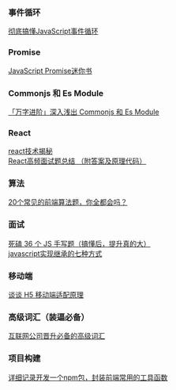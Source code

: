 ### 事件循环
[彻底搞懂JavaScript事件循环](https://juejin.cn/post/6992167223523541023)

### Promise
[JavaScript Promise迷你书](http://liubin.org/promises-book/)

### Commonjs 和 Es Module
[「万字进阶」深入浅出 Commonjs 和 Es Module](https://juejin.cn/post/6994224541312483336)
### React
[react技术揭秘](https://react.iamkasong.com/)</br>
[React高频面试题总结 （附答案及原理代码）](https://juejin.cn/post/7275550906207338559)

### 算法
[20个常见的前端算法题，你全都会吗？](https://juejin.cn/post/7158730050718662687)

### 面试
[死磕 36 个 JS 手写题（搞懂后，提升真的大）](https://juejin.cn/post/6946022649768181774)</br>
[javascript实现继承的七种方式](https://juejin.cn/post/6844904161071333384)

### 移动端
[谈谈 H5 移动端适配原理](https://juejin.cn/post/7266671630025031699)

### 高级词汇（装逼必备）
[互联网公司晋升必备的高级词汇](https://zhuanlan.zhihu.com/p/154331284)

### 项目构建
[详细记录开发一个npm包，封装前端常用的工具函数](https://juejin.cn/post/7081581923960619015)